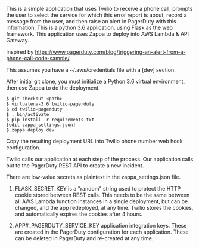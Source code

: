 This is a simple application that uses Twilio to receive a phone call,
prompts the user to select the service for which this error report is
about, record a message from the user, and then raise an alert in
PagerDuty with this information. This is a python 3.6 application,
using Flask as the web framework. This application uses Zappa to
deploy into AWS Lambda & API Gateway.

Inspired by https://www.pagerduty.com/blog/triggering-an-alert-from-a-phone-call-code-sample/

This assumes you have a ~/.aws/credentials file with a [dev] section.

After initial git clone, you must initialize a Python 3.6 virtual
environment, then use Zappa to do the deployment.

```
$ git checkout <path>
$ virtualenv-3.6 twilio-pagerduty
$ cd twilio-pagerduty
$ . bin/activate
$ pip install -r requirements.txt
[edit zappa_settings.json]
$ zappa deploy dev
```
Copy the resulting deployment URL into Twilio phone number web hook configuration.

Twilio calls our application at each step of the process.  Our
application calls out to the PagerDuty REST API to create a new
incident.

There are low-value secrets as plaintext in the zappa_settings.json file.

1.  FLASK_SECRET_KEY is a "random" string used to protect the HTTP
cookie stored between REST calls.  This needs to be the same between
all AWS Lambda function instances in a single deployment, but can be
changed, and the app redeployed, at any time.  Twilio stores the
cookies, and automatically expires the cookies after 4 hours.

2.  APP#_PAGERDUTY_SERVICE_KEY application integration keys.  These are created in
the PagerDuty configuration for each application.  These can be
deleted in PagerDuty and re-created at any time.
